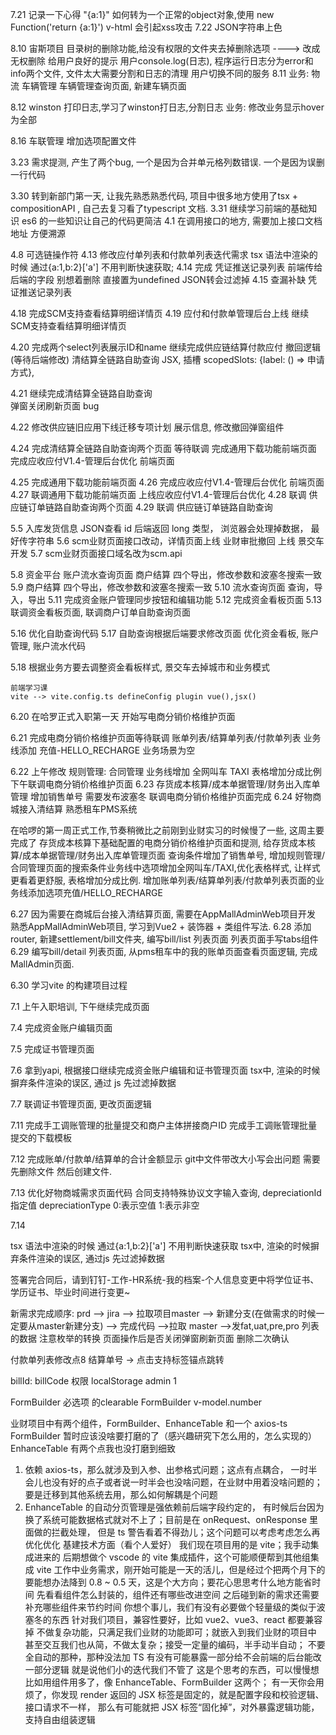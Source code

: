 7.21 记录一下心得  "{a:1}" 如何转为一个正常的object对象,使用 new Function('return {a:1}')
    v-html 会引起xss攻击
7.22 JSON字符串上色

8.10
    宙斯项目
        目录树的删除功能,给没有权限的文件夹去掉删除选项  ----> 改成无权删除  给用户良好的提示
        用户console.log(日志), 程序运行日志分为error和info两个文件, 文件太大需要分割和日志的清理
        用户切换不同的服务
8.11 
    业务:
        物流 车辆管理 
        车辆管理查询页面, 新建车辆页面

8.12 winston 打印日志,学习了winston打日志,分割日志
     业务: 修改业务显示hover为全部

8.16 
    车联管理 增加选项配置文件


3.23 需求提测, 产生了两个bug, 一个是因为合并单元格列数错误. 一个是因为误删一行代码

3.30 转到新部门第一天, 让我先熟悉熟悉代码, 项目中很多地方使用了tsx + compositionAPI , 自己去复习看了typescript 文档.
3.31 继续学习前端的基础知识  es6 的一些知识让自己的代码更简洁
4.1  在调用接口的地方, 需要加上接口文档地址 方便溯源

4.8 可选链操作符
4.13 修改应付单列表和付款单列表迭代需求
    tsx 语法中渲染的时候 通过{a:1,b:2}['a'] 不用判断快速获取; 
4.14 完成 凭证推送记录列表
  前端传给后端的字段 别想着删除 直接置为undefined  JSON转会过滤掉
4.15 查漏补缺 凭证推送记录列表

4.18 完成SCM支持查看结算明细详情页
4.19 应付和付款单管理后台上线 
     继续SCM支持查看结算明细详情页

4.20 完成两个select列表展示ID和name
     继续完成供应链结算付款应付 撤回逻辑(等待后端修改)
     清结算全链路自助查询
     JSX, 插槽 scopedSlots: {label: () => <span>申请方式</span>},

4.21 继续完成清结算全链路自助查询   
     弹窗关闭刷新页面 bug

4.22 修改供应链旧应用下线迁移专项计划 展示信息, 修改撤回弹窗组件

4.24  完成清结算全链路自助查询两个页面 等待联调
      完成通用下载功能前端页面
      完成应收应付V1.4-管理后台优化 前端页面

4.25 完成通用下载功能前端页面
4.26 完成应收应付V1.4-管理后台优化 前端页面
4.27 联调通用下载功能前端页面 上线应收应付V1.4-管理后台优化 
4.28 联调 供应链订单链路自助查询两个页面
4.29 联调 供应链订单链路自助查询

5.5 入库发货信息 JSON查看
    id 后端返回 long 类型， 浏览器会处理掉数据， 最好传字符串
5.6 scm业财页面接口改动，详情页面上线  业财审批撤回 上线  景交车开发
5.7 scm业财页面接口域名改为scm.api

5.8 资金平台 账户流水查询页面
    商户结算 四个导出，修改参数和波塞冬搜索一致
5.9  商户结算 四个导出，修改参数和波塞冬搜索一致
5.10 流水查询页面 查询，导入，导出
5.11 完成资金账户管理同步按钮和编辑功能
5.12 完成资金看板页面
5.13 联调资金看板页面, 联调商户订单自助查询页面

5.16 优化自助查询代码
5.17 自助查询根据后端要求修改页面
     优化资金看板, 账户管理, 账户流水代码

5.18 根据业务方要去调整资金看板样式, 景交车去掉城市和业务模式

    前端学习课
    vite --> vite.config.ts defineConfig plugin vue(),jsx()

6.20 在哈罗正式入职第一天
    开始写电商分销价格维护页面

6.21 完成电商分销价格维护页面等待联调
    账单列表/结算单列表/付款单列表 业务线添加 充值-HELLO_RECHARGE  业务场景为空

6.22 上午修改 规则管理: 合同管理 业务线增加 全网叫车 TAXI  表格增加分成比例 
    下午联调电商分销价格维护页面
6.23 存货成本核算/成本单据管理/财务出入库单管理  增加销售单号 需要发布波塞冬
    联调电商分销价格维护页面完成
6.24 好物商城接入清结算 熟悉租车PMS系统

在哈啰的第一周正式工作,节奏稍微比之前刚到业财实习的时候慢了一些, 这周主要完成了
存货成本核算下基础配置的电商分销价格维护页面和提测, 给存货成本核算/成本单据管理/财务出入库单管理页面
查询条件增加了销售单号, 增加规则管理/合同管理页面的搜索条件业务线中选项增加全网叫车/TAXI,优化表格样式,
让样式更看着更舒服, 表格增加分成比例. 增加账单列表/结算单列表/付款单列表页面的业务线添加选项充值/HELLO_RECHARGE

6.27 因为需要在商城后台接入清结算页面, 需要在AppMallAdminWeb项目开发
      熟悉AppMallAdminWeb项目, 学习到Vue2 + 装饰器 + 类组件写法.
6.28 添加router, 新建settlement/bill文件夹, 编写bill/list 列表页面
    列表页面手写tabs组件
6.29 编写bill/detail 列表页面, 从pms租车中的我的账单页面查看页面逻辑, 完成MallAdmin页面.

6.30 学习vite 的构建项目过程

7.1 上午入职培训, 下午继续完成页面

7.4 完成资金账户编辑页面

7.5 完成证书管理页面

7.6 拿到yapi, 根据接口继续完成资金账户编辑和证书管理页面
    tsx中, 渲染的时候摒弃条件渲染的误区, 通过 js 先过滤掉数据

7.7 联调证书管理页面, 更改页面逻辑

7.11 完成手工调账管理的批量提交和商户主体拼接商户ID
     完成手工调账管理批量提交的下载模板

7.12 完成账单/付款单/结算单的合计金额显示
    git中文件带改大小写会出问题 需要先删除文件 然后创建文件.

7.13 优化好物商城需求页面代码
     合同支持特殊协议文字输入查询, depreciationId 指定值 depreciationType 0:表示空值  1:表示非空

7.14 


tsx 语法中渲染的时候 通过{a:1,b:2}['a'] 不用判断快速获取
tsx中, 渲染的时候摒弃条件渲染的误区, 通过js 先过滤掉数据

签署完合同后，请到钉钉-工作-HR系统-我的档案-个人信息变更中将学位证书、学历证书、毕业时间进行变更~

新需求完成顺序: prd --> jira --> 拉取项目master --> 新建分支(在做需求的时候一定要从master新建分支)
             --> 完成代码 -->拉取 master -->发fat,uat,pre,pro
列表的数据 注意枚举的转换
页面操作后是否关闭弹窗刷新页面
删除二次确认

付款单列表修改点8 结算单号 -> 点击支持<a>标签锚点跳转

billId: billCode
权限 localStorage admin 1

FormBuilder  必选项 的clearable
FormBuilder v-model.number

业财项目中有两个组件，FormBuilder、EnhanceTable 和一个 axios-ts
FormBuilder 暂时应该没啥要打磨的了（感兴趣研究下怎么用的，怎么实现的）
EnhanceTable 有两个点我也没打磨到细致
1. 依赖 axios-ts，那么就涉及到入参、出参格式问题；这点有点耦合，
一时半会儿也没有好的点子或者说一时半会也没啥问题，在业财中用着没啥问题的；
要是迁移到其他系统去用，那么如何解耦是个问题
2. EnhanceTable 的自动分页管理是强依赖前后端字段约定的，
有时候后台因为换了系统可能数据格式就对不上了；目前是在 onRequest、onResponse 里面做的拦截处理，
但是 ts 警告看着不得劲儿；这个问题可以考虑考虑怎么再优化优化
基建技术方面（看个人爱好）
我们现在项目用的是 vite；我手动集成进来的
后期想做个 vscode 的 vite 集成插件，这个可能顺便帮到其他组集成 vite
工作中业务需求，刚开始可能是一天的活儿，但是经过个把两个月下的
要能想办法降到 0.8 ~ 0.5 天，这是个大方向；要花心思思考什么地方能省时间
先看看组件怎么封装的，组件还有哪些改进空间
之后碰到新的需求还需要补充哪些组件来节约时间
你想个事儿，我们有没有必要做个轻量级的类似于波塞冬的东西
针对我们项目，兼容性要好，比如 vue2、vue3、react 都要兼容掉
不做复杂功能，只满足我们业财的功能即可；就嵌入到我们业财的项目中
甚至交互我们也从简，不做太复杂；接受一定量的编码，半手动半自动；
不要全自动的那种，那种没法加 TS
有没有可能暴露一部分给不会前端的后台能改一部分逻辑
就是说他们小的迭代我们不管了
这是个思考的东西，可以慢慢想
比如用组件用多了，像 EnhanceTable、FormBuilder 这两个；
有一天你会用烦了，你发现 render 返回的 JSX 标签是固定的，就是配置字段和校验逻辑、接口请求不一样，
那么有可能就把 JSX 标签“固化掉”，对外暴露逻辑功能，支持自由组装逻辑